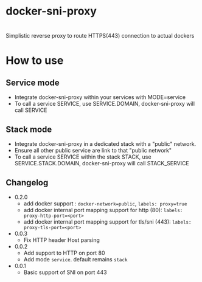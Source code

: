 # docker-sni-proxy
#

Simplistic reverse proxy to route HTTPS(443) connection to actual dockers

# How to use

## Service mode
- Integrate docker-sni-proxy within your services with MODE=service
- To call a service SERVICE, use SERVICE.DOMAIN,
  docker-sni-proxy will call SERVICE


## Stack mode
- Integrate docker-sni-proxy in a dedicated stack with a "public" network.
- Ensure all other public service are link to that "public network"
- To call a service SERVICE within the stack STACK, use SERVICE.STACK.DOMAIN,
  docker-sni-proxy will call STACK_SERVICE

## Changelog
- 0.2.0
  - add docker support : `docker-network=public`, `labels: proxy=true`
  - add docker internal port mapping support for http (80): `labels: proxy-http-port=<port>`
  - add docker internal port mapping support for tls/sni (443): `labels: proxy-tls-port=<port>`
- 0.0.3
  - Fix HTTP header Host parsing
- 0.0.2
  - Add support to HTTP on port 80
  - Add mode `service`. default remains `stack`
- 0.0.1
  - Basic support of SNI on port 443
